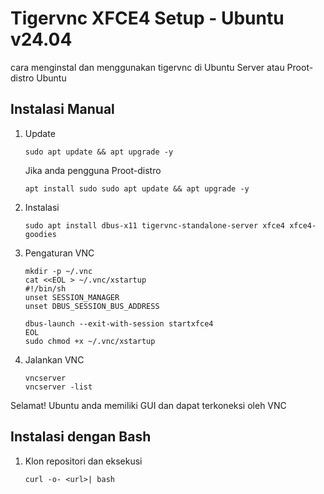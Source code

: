# Tigervnc XFCE4 Setup - Ubuntu v24.04

cara menginstal dan menggunakan tigervnc di Ubuntu Server atau Proot-distro Ubuntu


## Instalasi Manual
1. Update
   ```
   sudo apt update && apt upgrade -y
   ```
   Jika anda pengguna Proot-distro
   ```
   apt install sudo sudo apt update && apt upgrade -y
   ```

3. Instalasi
   ```
   sudo apt install dbus-x11 tigervnc-standalone-server xfce4 xfce4-goodies
   ```

5. Pengaturan VNC
   ```
   mkdir -p ~/.vnc
   cat <<EOL > ~/.vnc/xstartup
   #!/bin/sh
   unset SESSION_MANAGER
   unset DBUS_SESSION_BUS_ADDRESS

   dbus-launch --exit-with-session startxfce4
   EOL
   sudo chmod +x ~/.vnc/xstartup
   ```

6. Jalankan VNC
   ```
   vncserver
   vncserver -list
   ```

Selamat! Ubuntu anda memiliki GUI dan dapat terkoneksi oleh VNC



## Instalasi dengan Bash
1. Klon repositori dan eksekusi
   ```
   curl -o- <url>| bash
   ```
